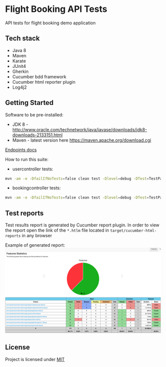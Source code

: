 # Flight Booking API Tests

API tests for flight booking demo application

## Tech stack
* Java 8
* Maven
* Karate
* JUnit4
* Gherkin
* Cucumber bdd framework
* Cucumber html reporter plugin
* Log4j2
  
## Getting Started  
Software to be pre-installed: 
* JDK 8 - http://www.oracle.com/technetwork/java/javase/downloads/jdk8-downloads-2133151.html
* Maven - latest version here https://maven.apache.org/download.cgi

[Endpoints docs](http://127.0.0.1:8900/swagger-ui.html)

How to run this suite:
- usercontroller tests:
```sh
mvn -am -e -DfailIfNoTests=false clean test -Dlevel=debug -DTest=TestParallelRunner "-Dcucumber.options=--tags @UserController"
```
- bookingcontroller tests: 
```sh
mvn -am -e -DfailIfNoTests=false clean test -Dlevel=debug -DTest=TestParallelRunner "-Dcucumber.options=--tags @BookingController"
```

## Test reports

Test results report is generated by Cucumber report plugin. In order to view the report open the link of the `*.htlm` file located in `target/cucumber-html-reports` in any browser 

Example of generated report:
![](cucumber_report.png)

## License
Project is licensed under [MIT](https://github.com/YuriyJurayev/fr-demo-api-test-karate/blob/master/LICENSE)
